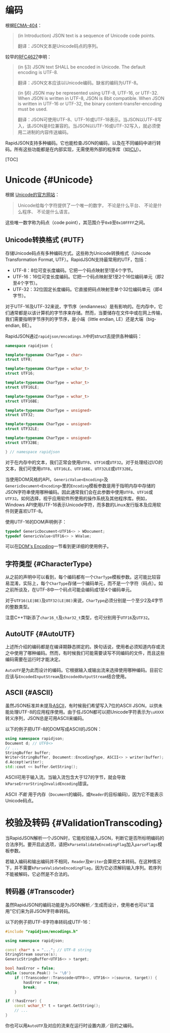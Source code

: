 # 编码

根据[ECMA-404](http://www.ecma-international.org/publications/files/ECMA-ST/ECMA-404.pdf)：

> (in Introduction) JSON text is a sequence of Unicode code points.
> 
> 翻译：JSON文本是Unicode码点的序列。

较早的[RFC4627](http://www.ietf.org/rfc/rfc4627.txt)申明：

> (in §3) JSON text SHALL be encoded in Unicode.  The default encoding is UTF-8.
> 
> 翻译：JSON文本应该以Unicode编码。缺省的编码为UTF-8。

> (in §6) JSON may be represented using UTF-8, UTF-16, or UTF-32. When JSON is written in UTF-8, JSON is 8bit compatible.  When JSON is written in UTF-16 or UTF-32, the binary content-transfer-encoding must be used.
> 
> 翻译：JSON可使用UTF-8、UTF-16或UTF-18表示。当JSON以UTF-8写入，该JSON是8位兼容的。当JSON以UTF-16或UTF-32写入，就必须使用二进制的内容传送编码。

RapidJSON支持多种编码。它也能检查JSON的编码，以及在不同编码中进行转码。所有这些功能都是在内部实现，无需使用外部的程序库（如[ICU](http://site.icu-project.org/)）。

[TOC]

# Unicode {#Unicode}
根据 [Unicode的官方网站](http://www.unicode.org/standard/translations/t-chinese.html)：
>Unicode给每个字符提供了一个唯一的数字，
不论是什么平台、
不论是什么程序、
不论是什么语言。

这些唯一数字称为码点（code point），其范围介乎`0x0`至`0x10FFFF`之间。

## Unicode转换格式 {#UTF}

存储Unicode码点有多种编码方式。这些称为Unicode转换格式（Unicode Transformation Format, UTF）。RapidJSON支持最常用的UTF，包括：

* UTF-8：8位可变长度编码。它把一个码点映射至1至4个字节。
* UTF-16：16位可变长度编码。它把一个码点映射至1至2个16位编码单元（即2至4个字节）。
* UTF-32：32位固定长度编码。它直接把码点映射至单个32位编码单元（即4字节）。

对于UTF-16及UTF-32来说，字节序（endianness）是有影响的。在内存中，它们通常都是以该计算机的字节序来存储。然而，当要储存在文件中或在网上传输，我们需要指明字节序列的字节序，是小端（little endian, LE）还是大端（big-endian, BE）。 

RapidJSON通过`rapidjson/encodings.h`中的struct去提供各种编码：

~~~~~~~~~~cpp
namespace rapidjson {

template<typename CharType = char>
struct UTF8;

template<typename CharType = wchar_t>
struct UTF16;

template<typename CharType = wchar_t>
struct UTF16LE;

template<typename CharType = wchar_t>
struct UTF16BE;

template<typename CharType = unsigned>
struct UTF32;

template<typename CharType = unsigned>
struct UTF32LE;

template<typename CharType = unsigned>
struct UTF32BE;

} // namespace rapidjson
~~~~~~~~~~

对于在内存中的文本，我们正常会使用`UTF8`、`UTF16`或`UTF32`。对于处理经过I/O的文本，我们可使用`UTF8`、`UTF16LE`、`UTF16BE`、`UTF32LE`或`UTF32BE`。

当使用DOM风格的API，`GenericValue<Encoding>`及`GenericDocument<Encoding>`里的`Encoding`模板参数是用于指明内存中存储的JSON字符串使用哪种编码。因此通常我们会在此参数中使用`UTF8`、`UTF16`或`UTF32`。如何选择，视乎应用软件所使用的操作系统及其他程序库。例如，Windows API使用UTF-16表示Unicode字符，而多数的Linux发行版本及应用软件则更喜欢UTF-8。

使用UTF-16的DOM声明例子：

~~~~~~~~~~cpp
typedef GenericDocument<UTF16<> > WDocument;
typedef GenericValue<UTF16<> > WValue;
~~~~~~~~~~

可以在[DOM's Encoding](doc/stream.md#Encoding)一节看到更详细的使用例子。

## 字符类型 {#CharacterType}

从之前的声明中可以看到，每个编码都有一个`CharType`模板参数。这可能比较容易混淆，实际上，每个`CharType`存储一个编码单元，而不是一个字符（码点）。如之前所谈及，在UTF-8中一个码点可能会编码成1至4个编码单元。

对于`UTF16(LE|BE)`及`UTF32(LE|BE)`来说，`CharType`必须分别是一个至少2及4字节的整数类型。

注意C++11新添了`char16_t`及`char32_t`类型，也可分别用于`UTF16`及`UTF32`。

## AutoUTF {#AutoUTF}

上述所介绍的编码都是在编译期静态挷定的。换句话说，使用者必须知道内存或流之中使用了哪种编码。然而，有时候我们可能需要读写不同编码的文件，而且这些编码需要在运行时才能决定。

`AutoUTF`是为此而设计的编码。它根据输入或输出流来选择使用哪种编码。目前它应该与`EncodedInputStream`及`EncodedOutputStream`结合使用。

## ASCII {#ASCII}

虽然JSON标准并未提及[ASCII](http://en.wikipedia.org/wiki/ASCII)，有时候我们希望写入7位的ASCII JSON，以供未能处理UTF-8的应用程序使用。由于任JSON都可以把Unicode字符表示为`\uXXXX`转义序列，JSON总是可用ASCII来编码。

以下的例子把UTF-8的DOM写成ASCII的JSON：

~~~~~~~~~~cpp
using namespace rapidjson;
Document d; // UTF8<>
// ...
StringBuffer buffer;
Writer<StringBuffer, Document::EncodingType, ASCII<> > writer(buffer);
d.Accept(writer);
std::cout << buffer.GetString();
~~~~~~~~~~

ASCII可用于输入流。当输入流包含大于127的字节，就会导致`kParseErrorStringInvalidEncoding`错误。

ASCII *不能* 用于内存（`Document`的编码，或`Reader`的目标编码)，因为它不能表示Unicode码点。

# 校验及转码 {#ValidationTranscoding}

当RapidJSON解析一个JSON时，它能校验输入JSON，判断它是否所标明编码的合法序列。要开启此选项，请把`kParseValidateEncodingFlag`加入`parseFlags`模板参数。

若输入编码和输出编码并不相同，`Reader`及`Writer`会算把文本转码。在这种情况下，并不需要`kParseValidateEncodingFlag`，因为它必须解码输入序列。若序列不能被解码，它必然是不合法的。

## 转码器 {#Transcoder}

虽然RapidJSON的编码功能是为JSON解析／生成而设计，使用者也可以“滥用”它们来为非JSON字符串转码。

以下的例子把UTF-8字符串转码成UTF-16：

~~~~~~~~~~cpp
#include "rapidjson/encodings.h"

using namespace rapidjson;

const char* s = "..."; // UTF-8 string
StringStream source(s);
GenericStringBuffer<UTF16<> > target;

bool hasError = false;
while (source.Peak() != '\0')
    if (!Transcoder::Transcode<UTF8<>, UTF16<> >(source, target)) {
        hasError = true;
        break;
    }

if (!hasError) {
    const wchar_t* t = target.GetString();
    // ...
}
~~~~~~~~~~

你也可以用`AutoUTF`及对应的流来在运行时设置内源／目的之编码。
